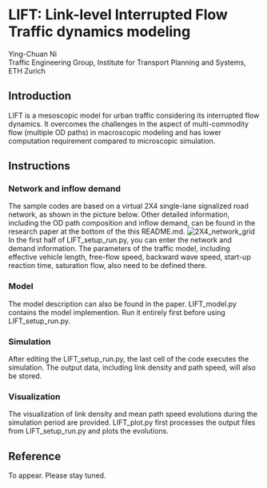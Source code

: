# LIFT: Link-level Interrupted Flow Traffic dynamics modeling
Ying-Chuan Ni <br />
Traffic Engineering Group, Institute for Transport Planning and Systems, ETH Zurich

## Introduction
LIFT is a mesoscopic model for urban traffic considering its interrupted flow dynamics. It overcomes the challenges in the aspect of multi-commodity flow (multiple OD paths) in macroscopic modeling and has lower computation requirement compared to microscopic simulation.

## Instructions
### Network and inflow demand
The sample codes are based on a virtual 2X4 single-lane signalized road network, as shown in the picture below. Other detailed information, including the OD path composition and inflow demand, can be found in the research paper at the bottom of the this README.md.
![2X4_network_grid](https://github.com/user-attachments/assets/94f15cb4-b696-4765-affd-9b88afa2b2be)
In the first half of LIFT_setup_run.py, you can enter the network and demand information. The parameters of the traffic model, including effective vehicle length, free-flow speed, backward wave speed, start-up reaction time, saturation flow, also need to be defined there.

### Model
The model description can also be found in the paper. LIFT_model.py contains the model implemention. Run it entirely first before using LIFT_setup_run.py.

### Simulation
After editing the LIFT_setup_run.py, the last cell of the code executes the simulation. The output data, including link density and path speed, will also be stored.

### Visualization
The visualization of link density and mean path speed evolutions during the simulation period are provided. LIFT_plot.py first processes the output files from LIFT_setup_run.py and plots the evolutions.

## Reference
To appear. Please stay tuned.

